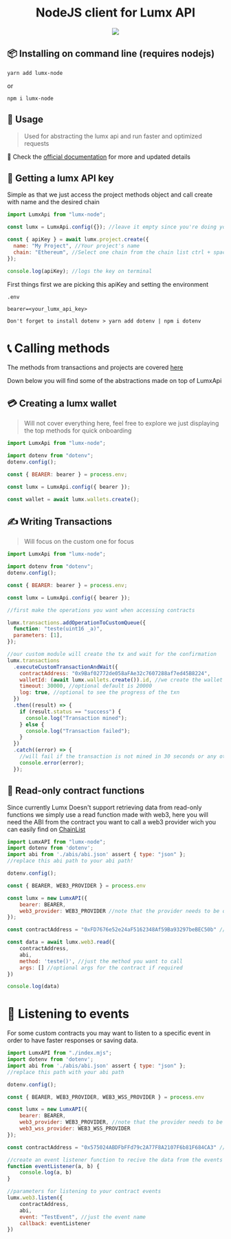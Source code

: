 <h1 align="center">
  NodeJS client for Lumx API
</h1>

<div align="center">
<image src="https://uploaddeimagens.com.br/images/004/729/622/original/Logo_01_copiar.png?1706822699">
</div>

## 📦 Installing on command line (requires nodejs)

`yarn add lumx-node`

or

`npm i lumx-node`

## 👷 Usage

> Used for abstracting the lumx api and run faster and optimized requests

🌟 Check the [official documentation](https://docs.lumx.io/api-reference/v2/projects/create-a-project) for more and updated details

## 🔎 Getting a lumx API key

Simple as that we just access the project methods object and call create with name and the desired chain

```js
import LumxApi from "lumx-node";

const lumx = LumxApi.config({}); //leave it empty since you're doing your first interaction   

const { apiKey } = await lumx.project.create({
  name: "My Project", //Your project's name
  chain: "Ethereum", //Select one chain from the chain list ctrl + space
});

console.log(apiKey); //logs the key on terminal
```

First things first we are picking this apiKey and setting the environment

`.env`

```
bearer=<your_lumx_api_key>
```

`Don't forget to install dotenv > yarn add dotenv | npm i dotenv`

# 📞 Calling methods

The methods from transactions and projects are covered [here](https://docs.lumx.io/api-reference/v2/transactions/mint-tokens)

Down below you will find some of the abstractions made on top of LumxApi

## 💳 Creating a lumx wallet

> Will not cover everything here, feel free to explore we just displaying the top methods for quick onboarding

```mjs
import LumxApi from "lumx-node";

import dotenv from "dotenv";
dotenv.config();

const { BEARER: bearer } = process.env;

const lumx = LumxApi.config({ bearer });

const wallet = await lumx.wallets.create();
```

## ✍️ Writing Transactions

> Will focus on the custom one for focus

```mjs
import LumxApi from "lumx-node";

import dotenv from "dotenv";
dotenv.config();

const { BEARER: bearer } = process.env;

const lumx = LumxApi.config({ bearer });

//first make the operations you want when accessing contracts

lumx.transactions.addOperationToCustomQueue({
  function: "teste(uint16 _a)",
  parameters: [1],
});

//our custom module will create the tx and wait for the confirmation
lumx.transactions
  .executeCustomTransactionAndWait({
    contractAddress: "0x9Baf02772de058aFAe32c7607288af7ed45B8224",
    walletId: (await lumx.wallets.create()).id, //we create the wallet inside here
    timeout: 30000, //optional default is 20000
    log: true, //optional to see the progress of the txn
  })
  .then((result) => {
    if (result.status == "success") {
      console.log("Transaction mined");
    } else {
      console.log("Transaction failed");
    }
  })
  .catch((error) => {
    //will fail if the transaction is not mined in 30 seconds or any other expection occurs
    console.error(error);
  });
```

## 📖 Read-only contract functions

Since currently Lumx Doesn't support retrieving data from read-only functions we simply use a read function made with web3, here you will need the ABI from the contract you want to call a web3 provider wich you can easily find on [ChainList](https://chainlist.org/)
```mjs
import LumxAPI from "lumx-node";
import dotenv from 'dotenv';
import abi from './abis/abi.json' assert { type: "json" };
//replace this abi path to your abi path!

dotenv.config();

const { BEARER, WEB3_PROVIDER } = process.env

const lumx = new LumxAPI({
    bearer: BEARER,
    web3_provider: WEB3_PROVIDER //note that the provider needs to be on the same chain as the contract
});

const contractAddress = "0xFD7676e52e24aF5162348Af59Ba93297beBEC50b" //your contract address into the desired chain, this is on Amoy

const data = await lumx.web3.read({
    contractAddress,
    abi,
    method: 'teste()', //just the method you want to call
    args: [] //optional args for the contract if required
})

console.log(data)
```

# 🦻 Listening to events
For some custom contracts you may want to listen to a specific event in order to have faster responses or saving data.

```js
import LumxAPI from "./index.mjs";
import dotenv from 'dotenv';
import abi from './abis/abi.json' assert { type: "json" };
//replace this path with your abi path

dotenv.config();

const { BEARER, WEB3_PROVIDER, WEB3_WSS_PROVIDER } = process.env

const lumx = new LumxAPI({
    bearer: BEARER,
    web3_provider: WEB3_PROVIDER, //note that the provider needs to be on the same chain as the contract,
    web3_wss_provider: WEB3_WSS_PROVIDER
});

const contractAddress = "0x575024ABDFbFFd79c2A77F8A2107F6b81F684CA3" //your contract address into the desired chain, this is on Amoy

//create an event listener function to recive the data from the events
function eventListener(a, b) {
    console.log(a, b)
}

//parameters for listening to your contract events
lumx.web3.listen({
    contractAddress,
    abi,
    event: "TestEvent", //just the event name
    callback: eventListener
})
```